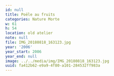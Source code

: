 ```yaml
---
id: null
title: Poële au fruits
categories: Nature Morte
w: 61
h: 54
location: old atelier
note: null
file: IMG_20180818_163123.jpg
year: '2006'
year_start: 2006
year_end: null
image: ../../media/img/IMG_20180818_163123.jpg
uuid: fa412b62-e9a9-4f80-a101-284532ff983a
---
```


